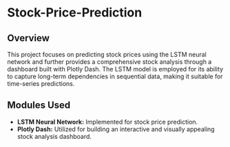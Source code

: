 # Stock-Price-Prediction

## Overview

This project focuses on predicting stock prices using the LSTM neural network and further provides a comprehensive stock analysis through a dashboard built with Plotly Dash. The LSTM model is employed for its ability to capture long-term dependencies in sequential data, making it suitable for time-series predictions.

## Modules Used
- **LSTM Neural Network:** Implemented for stock price prediction.
- **Plotly Dash:** Utilized for building an interactive and visually appealing stock analysis dashboard.
